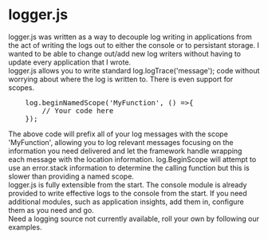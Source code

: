 <h1>
    logger.js
</h1>

<div>
    logger.js was written as a way to decouple log writing in applications from the act of writing the logs out to either the console or to persistant storage. I wanted to be able to change out/add new log writers without having to update every application that I wrote.
</div>
<div>
   logger.js allows you to write standard log.logTrace('message'); code without worrying about where the log is written to. There is even support for scopes. 
</div>
<pre>
    log.beginNamedScope('MyFunction', () =>{
        // Your code here
    });
</pre>
<div>
    The above code will prefix all of your log messages with the scope 'MyFunction', allowing you to log relevant messages focusing on the information you need delivered and let the framework handle wrapping each message with the location information. log.BeginScope will attempt to use an error.stack information to determine the calling function but this is slower than providing a named scope.
</div>
<div>
    logger.js is fully extensible from the start. The console module is already provided to write effective logs to the console from the start. If you need additional modules, such as application insights, add them in, configure them as you need and go.
</div>
<div>
    Need a logging source not currently available, roll your own by following our examples.
<div>
